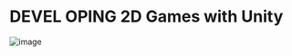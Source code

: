 # DEVEL OPING 2D Games with Unity

![image](https://user-images.githubusercontent.com/55589616/210250535-e76b7720-0d92-41a0-868f-1b1926efd043.png)

